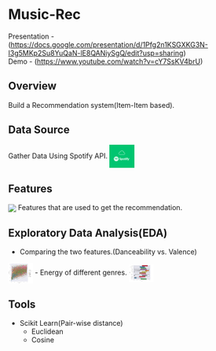 # Music-Rec
Presentation - (https://docs.google.com/presentation/d/1Pfg2n1KSGXKG3N-I3g5MKp2Su8YuQaN-lE8QANiySgQ/edit?usp=sharing)
<br/>
Demo - (https://www.youtube.com/watch?v=cY7SsKV4brU)

## Overview 
Build a Recommendation system(Item-Item based). 

## Data Source 
Gather Data Using Spotify API. 
<img src="static/Images/Spotify_logo.png" align="center" width="10%">
## Features
<img src="static/Images/Features.png" align="center" width="10%">
Features that are used to get the recommendation. 

## Exploratory Data Analysis(EDA)
- Comparing the two features.(Danceability vs. Valence)
<img src="static/Images/Dance.png" align="center" width="10%">
- Energy of different genres. 
<img src="static/Images/Energy.png" align="center" width="10%">

## Tools<br/>
- Scikit Learn(Pair-wise distance)
    - Euclidean 
    - Cosine 
